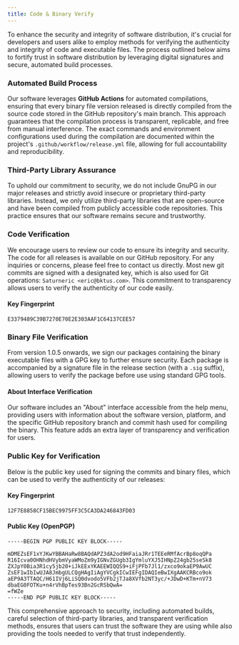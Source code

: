 ```yaml
---
title: Code & Binary Verify
---
```


To enhance the security and integrity of software distribution, it's crucial for
developers and users alike to employ methods for verifying the authenticity and
integrity of code and executable files. The process outlined below aims to
fortify trust in software distribution by leveraging digital signatures and
secure, automated build processes.

### Automated Build Process

Our software leverages **GitHub Actions** for automated compilations, ensuring
that every binary file version released is directly compiled from the source
code stored in the GitHub repository's main branch. This approach guarantees
that the compilation process is transparent, replicable, and free from manual
interference. The exact commands and environment configurations used during the
compilation are documented within the project's `.github/workflow/release.yml`
file, allowing for full accountability and reproducibility.

### Third-Party Library Assurance

To uphold our commitment to security, we do not include GnuPG in our major
releases and strictly avoid insecure or proprietary third-party libraries.
Instead, we only utilize third-party libraries that are open-source and have
been compiled from publicly accessible code repositories. This practice ensures
that our software remains secure and trustworthy.

### Code Verification

We encourage users to review our code to ensure its integrity and security. The
code for all releases is available on our GitHub repository. For any inquiries
or concerns, please feel free to contact us directly. Most new git commits are
signed with a designated key, which is also used for Git operations: `Saturneric
<eric@bktus.com>`. This commitment to transparency allows users to verify the
authenticity of our code easily.

#### Key Fingerprint

```
E3379489C39B7270E70E2E303AAF1C64137CEE57
```

### Binary File Verification

From version 1.0.5 onwards, we sign our packages containing the binary
executable files with a GPG key to further ensure security. Each package is
accompanied by a signature file in the release section (with a `.sig` suffix),
allowing users to verify the package before use using standard GPG tools.

#### About Interface Verification

Our software includes an "About" interface accessible from the help menu,
providing users with information about the software version, platform, and the
specific GitHub repository branch and commit hash used for compiling the binary.
This feature adds an extra layer of transparency and verification for users.

### Public Key for Verification

Below is the public key used for signing the commits and binary files, which can
be used to verify the authenticity of our releases:

#### Key Fingerprint

```
12F7E8858CF15BEC9975FF3C5CA3DA246843FD03
```

#### Public Key (OpenPGP)

```
-----BEGIN PGP PUBLIC KEY BLOCK-----

mDMEZsEF1xYJKwYBBAHaRw8BAQdAPZ3dA2od9HFaiaJRr1TEEeRMfAcrBp8oqQPa
R16Icva0OHNhdHVybmVyaWMoZm9yIGNvZGUgb3IgYmluYXJ5IHNpZ24gb25seSk8
ZXJpY0Bia3R1cy5jb20+iJkEExYKAEEWIQQS9+iFjPFb7Jl1/zxco9okaEP9AwUC
ZsEF1wIbIwUJA8JmbgULCQgHAgIiAgYVCgkICwIEFgIDAQIeBwIXgAAKCRBco9ok
aEP9A3TTAQC/H61IVj6LiSQ0dvodo5VFb2jTJa8XVfb2NT3yc/+JDwD+KTm+nV73
dbaEG0FOTKu+n4rVhBpTes93Bn2GcRSbQwA=
=fWZe
-----END PGP PUBLIC KEY BLOCK-----
```

This comprehensive approach to security, including automated builds, careful
selection of third-party libraries, and transparent verification methods,
ensures that users can trust the software they are using while also providing
the tools needed to verify that trust independently.
